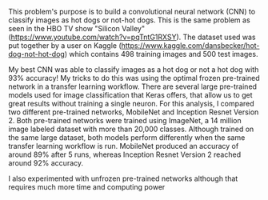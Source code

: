 This problem's purpose is to build a convolutional neural network (CNN) to classify images as hot dogs or not-hot dogs. This is the same problem as seen in the HBO TV show "Silicon Valley" (https://www.youtube.com/watch?v=pqTntG1RXSY). The dataset used was put together by a user on Kaggle (https://www.kaggle.com/dansbecker/hot-dog-not-hot-dog) which contains 498 training images and 500 test images.

My best CNN was able to classify images as a hot dog or not a hot dog with 93% accuracy! My tricks to do this was using the optimal frozen pre-trained network in a transfer learning workflow. There are several large pre-trained models used for image classification that Keras offers, that allow us to get great results without training a single neuron. For this analysis, I compared two different pre-trained networks, MobileNet and Inception Resnet Version 2. Both pre-trained networks were trained using ImageNet, a 14 million image labeled dataset with more than 20,000 classes. Although trained on the same large dataset, both models perform differently when the same transfer learning workflow is run. MobileNet produced an accuracy of around 89% after 5 runs, whereas Inception Resnet Version 2 reached around 92% accuracy.

I also experimented with unfrozen pre-trained networks although that requires much more time and computing power 
